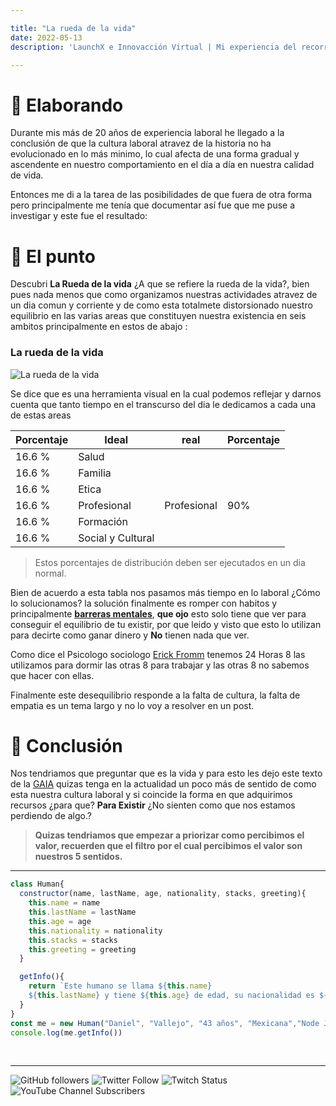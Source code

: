 ```yaml
---

title: "La rueda de la vida"
date: 2022-05-13
description: 'LaunchX e Innovacción Virtual | Mi experiencia del recorrido'

---
```



# 🐇 Elaborando

Durante mis más de 20 años de experiencia laboral he llegado a la conclusión de que la cultura laboral atravez de la historia no ha evolucionado en lo más minimo, lo cual afecta de una forma gradual y ascendente en nuestro comportamiento en el día a día en nuestra calidad de vida.

Entonces me di a la tarea de las posibilidades de que fuera de otra forma pero principalmente me tenía que documentar así fue que me puse a investigar y este fue el resultado:


# 🐛 El punto

Descubri **La Rueda de la vida** ¿A que se refiere la rueda de la vida?, bien pues nada menos que como organizamos nuestras actividades atravez de un dia comun y corriente y de como esta totalmete distorsionado nuestro equilibrio en las varias areas que constituyen nuestra existencia en seis ambitos principalmente en estos de abajo :

### La rueda de la vida

![La rueda de la vida](https://scontent.fmex1-2.fna.fbcdn.net/v/t39.30808-6/281170134_2387899301364216_7474442536960247598_n.jpg?stp=dst-jpg_p526x296&_nc_cat=111&ccb=1-6&_nc_sid=730e14&_nc_ohc=qaMnL5eWw2wAX8pZmxk&tn=Wj0a3tHJNDJQOmOV&_nc_ht=scontent.fmex1-2.fna&oh=00_AT8LqDUbHFOkMtoBLEohNuXYjLjJFJpJ7UYMwOmKV00yRQ&oe=6283887E)


Se dice que  es una herramienta visual en la cual podemos reflejar y darnos cuenta que tanto tiempo en el transcurso del dia le dedicamos a cada una de estas areas


| Porcentaje | Ideal | real |Porcentaje|
| -- | -- | -- |--|
| 16.6 % | Salud | |
| 16.6 % | Familia |  |
| 16.6 % | Etica |  |
| 16.6 % | Profesional |Profesional |90% |
| 16.6 % | Formación |  |
| 16.6 % | Social y Cultural |  |

> Estos porcentajes de distribución deben ser ejecutados en un dia normal.

Bien de acuerdo a esta tabla nos pasamos más tiempo en lo laboral ¿Cómo lo solucionamos? la solución finalmente es romper con habitos y principalmente **[barreras mentales](https://viviralmaximo.net/obstaculos-cambiar-vida/#:~:text=Barreras%20mentales%20Las%20barreras%20mentales%20son%20pensamientos%20o,tus%20objetivos%20%28en%20este%20caso%20cambiar%20de%20vida%29.)**, **que ojo** esto solo tiene que ver para conseguir el equilibrio de tu existir, por que leido y visto que esto lo utilizan para decirte como ganar dinero y **No** tienen nada que ver.

Como dice el Psicologo sociologo [Erick Fromm](https://es.wikipedia.org/wiki/Erich_Fromm) tenemos 24 Horas 8 las utilizamos para dormir las otras 8 para trabajar y las otras 8 no sabemos que hacer con ellas.

Finalmente este desequilibrio responde a la falta de cultura, la falta de empatia es un tema largo y no lo voy a resolver en un post.

# 🐝 Conclusión

Nos tendriamos que preguntar que es la vida y para esto les dejo este texto de la [GAIA](https://drive.google.com/file/d/1jFUkWpdJJL3Ejxv4PvH7FtM5eokzsTbS/view) quizas tenga en la actualidad un poco más de sentido de como esta nuestra cultura laboral y si coincide la forma en que adquirimos recursos ¿para que? **Para Existir** ¿No sienten como que nos estamos perdiendo de algo.?

>**Quizas tendriamos que empezar a priorizar 
>como percibimos el valor,
>recuerden que el filtro por el cual percibimos
>el valor son nuestros 5 sentidos.**

---

```js
class Human{
  constructor(name, lastName, age, nationality, stacks, greeting){
    this.name = name
    this.lastName = lastName
    this.age = age
    this.nationality = nationality
    this.stacks = stacks
    this.greeting = greeting
  }

  getInfo(){
    return `Este humano se llama ${this.name}
    ${this.lastName} y tiene ${this.age} de edad, su nacionalidad es ${this.nationality} y esta aprendiendo a programar en ${this.stacks}y te manda saludos ${this.greeting}`
  }
}
const me = new Human("Daniel", "Vallejo", "43 años", "Mexicana","Node Js y Javascript", "desde México")
console.log(me.getInfo())

```
<br>

---

![GitHub followers](https://img.shields.io/github/followers/DanyVeneno?style=social)
  ![Twitter Follow](https://img.shields.io/twitter/follow/venenodigital?style=social)
  ![Twitch Status](https://img.shields.io/twitch/status/yehiibhii?style=social)
  ![YouTube Channel Subscribers](https://img.shields.io/youtube/channel/subscribers/UC8UhdMAKJX56O2PY8kzBIlw?style=social)
